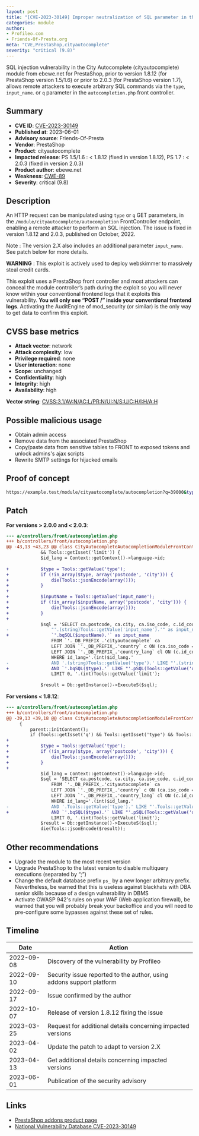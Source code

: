 ```yaml
---
layout: post
title: "[CVE-2023-30149] Improper neutralization of SQL parameter in the City Autocomplete (cityautocomplete) module from ebewe.net for PrestaShop"
categories: module
author:
- Profileo.com
- Friends-Of-Presta.org
meta: "CVE,PrestaShop,cityautocomplete"
severity: "critical (9.8)"
---
```


SQL injection vulnerability in the City Autocomplete (cityautocomplete) module from ebewe.net for PrestaShop, prior to version 1.8.12 (for PrestaShop version 1.5/1.6) or prior to 2.0.3 (for PrestaShop version 1.7), allows remote attackers to execute arbitrary SQL commands via the `type`, `input_name`. or `q`  parameter in the `autocompletion.php` front controller.

## Summary

* **CVE ID**: [CVE-2023-30149](https://cve.mitre.org/cgi-bin/cvename.cgi?name=CVE-2023-30149)
* **Published at**: 2023-06-01
* **Advisory source**: Friends-Of-Presta
* **Vendor**: PrestaShop
* **Product**: cityautocomplete
* **Impacted release**: PS 1.5/1.6 : < 1.8.12 (fixed in version 1.8.12), PS 1.7 : < 2.0.3 (fixed in version 2.0.3)
* **Product author**: ebewe.net
* **Weakness**: [CWE-89](https://cwe.mitre.org/data/definitions/89.html)
* **Severity**: critical (9.8)

## Description

An HTTP request can be manipulated using `type` or `q` GET parameters, in the `/module/cityautocomplete/autocompletion` FrontController endpoint, enabling a remote attacker to perform an SQL injection. The issue is fixed in version 1.8.12 and 2.0.3, published on October, 2022.

Note : The version 2.X also includes an additional parameter `input_name`. See patch below for more details.

**WARNING** : This exploit is actively used to deploy webskimmer to massively steal credit cards.

This exploit uses a PrestaShop front controller and most attackers can conceal the module controller’s path during the exploit so you will never know within your conventional frontend logs that it exploits this vulnerability. **You will only see “POST /” inside your conventional frontend logs**. Activating the AuditEngine of mod_security (or similar) is the only way to get data to confirm this exploit.

## CVSS base metrics

* **Attack vector**: network
* **Attack complexity**: low
* **Privilege required**: none
* **User interaction**: none
* **Scope**: unchanged
* **Confidentiality**: high
* **Integrity**: high
* **Availability**: high

**Vector string**: [CVSS:3.1/AV:N/AC:L/PR:N/UI:N/S:U/C:H/I:H/A:H](https://nvd.nist.gov/vuln-metrics/cvss/v3-calculator?vector=AV:N/AC:L/PR:N/UI:N/S:U/C:H/I:H/A:H)

## Possible malicious usage

* Obtain admin access
* Remove data from the associated PrestaShop
* Copy/paste data from sensitive tables to FRONT to exposed tokens and unlock admins's ajax scripts
* Rewrite SMTP settings for hijacked emails

## Proof of concept

```bash
https://example.test/module/cityautocomplete/autocompletion?q=39000&type=1;select(0x73656C65637420736C656570283432293B)INTO@a;prepare`b`from@a;execute`b`;--&input_name=postcode&limit=10
```

## Patch 

**For versions > 2.0.0 and < 2.0.3**:
```diff
--- a/controllers/front/autocompletion.php
+++ b/controllers/front/autocompletion.php
@@ -43,13 +43,23 @@ class CityAutocompleteAutocompletionModuleFrontController extends ModuleFrontCon
             && Tools::getIsset('limit')) {
             $id_lang = Context::getContext()->language->id;
 
+            $type = Tools::getValue('type');
+            if (!in_array($type, array('postcode', 'city'))) {
+                die(Tools::jsonEncode(array()));
+            }
+
+            $inputName = Tools::getValue('input_name');
+            if (!in_array($inputName, array('postcode', 'city'))) {
+                die(Tools::jsonEncode(array()));
+            }
+
             $sql = 'SELECT ca.postcode, ca.city, ca.iso_code, c.id_country, cl.name,
-                "'.(string)Tools::getValue('input_name').'" as input_name
+                `'.bqSQL($inputName).'` as input_name
                 FROM `'._DB_PREFIX_.'cityautocomplete` ca
                 LEFT JOIN `'._DB_PREFIX_.'country` c ON (ca.iso_code = c.iso_code)
                 LEFT JOIN `'._DB_PREFIX_.'country_lang` cl ON (c.id_country = cl.id_country)
                 WHERE id_lang='.(int)$id_lang.'
-                AND '.(string)Tools::getValue('type').' LIKE "'.(string)Tools::getValue('q').'%"
+                AND `'.bqSQL($type).'` LIKE "'.pSQL(Tools::getValue('q')).'%"
                 LIMIT 0, '.(int)Tools::getValue('limit');
 
             $result = Db::getInstance()->ExecuteS($sql);
```

**For versions < 1.8.12**:
```diff
--- a/controllers/front/autocompletion.php
+++ b/controllers/front/autocompletion.php
@@ -39,13 +39,18 @@ class CityAutocompleteAutocompletionModuleFrontController extends ModuleFrontCon
     {
         parent::initContent();
         if (Tools::getIsset('q') && Tools::getIsset('type') && Tools::getIsset('limit')) {
+
+            $type = Tools::getValue('type');
+            if (!in_array($type, array('postcode', 'city'))) {
+                die(Tools::jsonEncode(array()));
+            }
+
             $id_lang = Context::getContext()->language->id;
             $sql = 'SELECT ca.postcode, ca.city, ca.iso_code, c.id_country, cl.name
                 FROM `'._DB_PREFIX_.'cityautocomplete` ca
                 LEFT JOIN `'._DB_PREFIX_.'country` c ON (ca.iso_code = c.iso_code)
                 LEFT JOIN `'._DB_PREFIX_.'country_lang` cl ON (c.id_country = cl.id_country)
                 WHERE id_lang='.(int)$id_lang.'
-                AND '.Tools::getValue('type').' LIKE "'.Tools::getValue('q').'%"
+                AND `'.bqSQL($type).'` LIKE "'.pSQL(Tools::getValue('q')).'%"
                 LIMIT 0, '.(int)Tools::getValue('limit');
             $result = Db::getInstance()->ExecuteS($sql);
             die(Tools::jsonEncode($result));
```

## Other recommendations

* Upgrade the module to the most recent version
* Upgrade PrestaShop to the latest version to disable multiquery executions (separated by “;”)
* Change the default database prefix `ps_` by a new longer arbitrary prefix. Nevertheless, be warned that this is useless against blackhats with DBA senior skills because of a design vulnerability in DBMS
* Activate OWASP 942's rules on your WAF (Web application firewall), be warned that you will probably break your backoffice and you will need to pre-configure some bypasses against these set of rules.

## Timeline

| Date | Action |
| -- | -- |
| 2022-09-08 | Discovery of the vulnerability by Profileo |
| 2022-09-10 | Security issue reported to the author, using addons support platform |
| 2022-09-17 | Issue confirmed by the author |
| 2022-10-07 | Release of version 1.8.12 fixing the issue |
| 2023-03-25 | Request for additional details concerning impacted versions |
| 2023-04-02 | Update the patch to adapt to version 2.X |
| 2023-04-13 | Get additional details concerning impacted versions |
| 2023-06-01 | Publication of the security advisory |

## Links

* [PrestaShop addons product page](https://addons.prestashop.com/en/registration-ordering-process/6097-city-autocomplete.html)
* [National Vulnerability Database CVE-2023-30149](https://nvd.nist.gov/vuln/detail/CVE-2023-30149)
